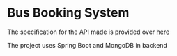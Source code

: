 # Bus Booking System

The specification for the API made is provided over [here](OpenAPI%20Specification/Bus_Booking_System-openapi.yaml) 

The project uses Spring Boot and MongoDB in backend
